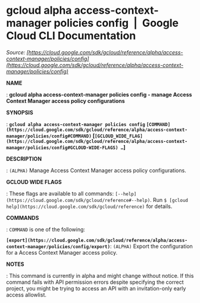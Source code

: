 # gcloud alpha access-context-manager policies config  |  Google Cloud CLI Documentation

*Source: [https://cloud.google.com/sdk/gcloud/reference/alpha/access-context-manager/policies/config](https://cloud.google.com/sdk/gcloud/reference/alpha/access-context-manager/policies/config)*

**NAME**

: **gcloud alpha access-context-manager policies config - manage Access Context Manager access policy configurations**

**SYNOPSIS**

: **`gcloud alpha access-context-manager policies config` `[COMMAND](https://cloud.google.com/sdk/gcloud/reference/alpha/access-context-manager/policies/config#COMMAND)` [`[GCLOUD_WIDE_FLAG](https://cloud.google.com/sdk/gcloud/reference/alpha/access-context-manager/policies/config#GCLOUD-WIDE-FLAGS) …`]**

**DESCRIPTION**

: `(ALPHA)` Manage Access Context Manager access policy configurations.

**GCLOUD WIDE FLAGS**

: These flags are available to all commands: `[--help](https://cloud.google.com/sdk/gcloud/reference#--help)`.
Run `$ [gcloud help](https://cloud.google.com/sdk/gcloud/reference)` for details.

**COMMANDS**

: ``COMMAND`` is one of the following:

**`[export](https://cloud.google.com/sdk/gcloud/reference/alpha/access-context-manager/policies/config/export)`**:
`(ALPHA)` Export the configuration for a Access Context Manager
access policy.

**NOTES**

: This command is currently in alpha and might change without notice. If this
command fails with API permission errors despite specifying the correct project,
you might be trying to access an API with an invitation-only early access
allowlist.